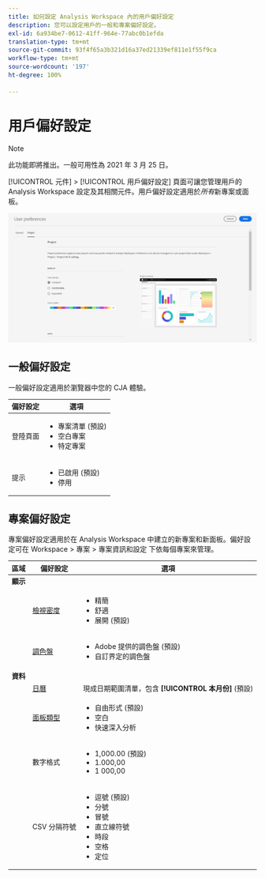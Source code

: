 ```yaml
---
title: 如何設定 Analysis Workspace 內的用戶偏好設定
description: 您可以設定用戶的一般和專案偏好設定。
exl-id: 6a934be7-0612-41ff-964e-77abc0b1efda
translation-type: tm+mt
source-git-commit: 93f4f65a3b321d16a37ed21339ef811e1f55f9ca
workflow-type: tm+mt
source-wordcount: '197'
ht-degree: 100%

---
```


# 用戶偏好設定

>[!NOTE]
>
>此功能即將推出。一般可用性為 2021 年 3 月 25 日。

[!UICONTROL 元件] > [!UICONTROL 用戶偏好設定] 頁面可讓您管理用戶的 Analysis Workspace 設定及其相關元件。用戶偏好設定適用於&#x200B;*所有*&#x200B;新專案或面板。

![用戶偏好設定](assets/user-preferences.png)

## 一般偏好設定

一般偏好設定適用於瀏覽器中您的 CJA 體驗。

| 偏好設定 | 選項 |
| --- | --- |
| 登陸頁面 | <ul><li>專案清單 (預設)</li><li>空白專案</li><li>特定專案</li></ul> |
| 提示 | <ul><li>已啟用 (預設)</li><li>停用</li></ul> |

## 專案偏好設定

專案偏好設定適用於在 Analysis Workspace 中建立的新專案和新面板。偏好設定可在 Workspace > 專案 > 專案資訊和設定 下依每個專案來管理。

| 區域 | 偏好設定 | 選項 |
| --- | --- | --- |
| **顯示** |  |  |
|  | [檢視密度](https://experienceleague.adobe.com/docs/analytics-platform/using/cja-workspace/build-workspace-project/view-density.html?lang=zh-Hant) | <ul><li>精簡</li><li>舒適</li><li>展開 (預設)</li></ul> |
|  | [調色盤](https://experienceleague.adobe.com/docs/analytics-platform/using/cja-workspace/build-workspace-project/color-palettes.html?lang=zh-Hant) | <ul><li>Adobe 提供的調色盤 (預設)</li><li>自訂界定的調色盤</li></ul> |
| **資料** |  |  |
|  | [日曆](https://experienceleague.adobe.com/docs/analytics-platform/using/cja-workspace/panels/panels.html?lang=zh-Hant?#calendar) | 現成日期範圍清單，包含 **[!UICONTROL 本月份]** (預設) |
|  | [面板類型](https://experienceleague.adobe.com/docs/analytics-platform/using/cja-workspace/panels/panels.html?lang=zh-Hant) | <ul><li>自由形式 (預設)</li><li>空白</li><li>快速深入分析</li></ul> |
|  | 數字格式 | <ul><li>1,000.00 (預設)</li><li>1.000,00</li><li>1 000,00</li></ul> |
|  | CSV 分隔符號 | <ul><li>逗號 (預設)</li><li>分號</li><li>冒號</li><li>直立線符號</li><li>時段</li><li>空格</li><li>定位</li></ul> |
